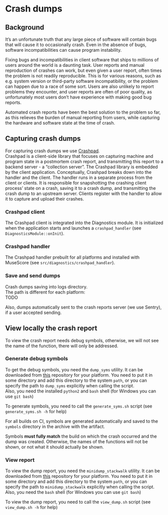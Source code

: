 # Crash dumps

## Background
It’s an unfortunate truth that any large piece of software will contain bugs that will cause it to occasionally crash. Even in the absence of bugs, software incompatibilities can cause program instability.

Fixing bugs and incompatibilities in client software that ships to millions of users around the world is a daunting task. User reports and manual reproduction of crashes can work, but even given a user report, often times the problem is not readily reproducible. This is for various reasons, such as e.g. system version or third-party software incompatibility, or the problem can happen due to a race of some sort. Users are also unlikely to report problems they encounter, and user reports are often of poor quality, as unfortunately most users don’t have experience with making good bug reports.

Automated crash reports have been the best solution to the problem so far, as this relieves the burden of manual reporting from users, while capturing the hardware and software state at the time of crash.

## Capturing crash dumps
For capturing crash dumps we use [Crashpad](https://chromium.googlesource.com/crashpad/crashpad/+/master/README.md).  
Crashpad is a client-side library that focuses on capturing machine and program state in a postmortem crash report, and transmitting this report to a backend server - a “collection server”. The Crashpad library is embedded by the client application. Conceptually, Crashpad breaks down into the handler and the client. The handler runs in a separate process from the client or clients. It is responsible for snapshotting the crashing client process’ state on a crash, saving it to a crash dump, and transmitting the crash dump to an upstream server. Clients register with the handler to allow it to capture and upload their crashes.

### Crashpad client
The Crashpad client is integrated into the Diagnostics module. It is initialized when the application starts and launches a `crashpad_handler` (see `DiagnosticsModule::onInit`).
  
### Crashpad handler  
The Crashpad handler prebuilt for all platforms and installed with MuseScore (see `src/diagnostics/crashpad_handler`).
  
### Save and send dumps
Crash dumps saving into logs directory.  
The path is different for each platform:  
TODO  
  
Also, dumps automatically sent to the crash reports server (we use Sentry), if a user accepted sending.
  
## View locally the crash report
To view the crash report needs debug symbols, otherwise, we will not see the name of the function, there will only be addressed.  
  
### Generate debug symbols
To get the debug symbols, you need the `dump_syms` utility. It can be downloaded from [this](https://github.com/musescore/crashpad_fork/tree/main/prebuilds/breakpad) repository for your platform. You need to put it in some directory and add this directory to the system `path`, or you can specify the path to `dump_syms` explicitly when calling the script.    
Also, you need the installed `python2` and `bash` shell (for Windows you can use `git bash`)  
  
To generate symbols, you need to call the `generate_syms.sh` script (see `generate_syms.sh -h` for help)   
   
For all builds on CI, symbols are generated automatically and saved to the `symbols` directory in the archive with the artifact.  
  
Symbols **must fully match** the build on which the crash occurred and the dump was created. Otherwise, the names of the functions will not be shown, or not what it should actually be shown.  
   
### View report 
To view the dump report, you need the `minidump_stackwalk` utility. It can be downloaded from [this](https://github.com/musescore/crashpad_fork/tree/main/prebuilds/breakpad) repository for your platform. You need to put it in some directory and add this directory to the system `path`, or you can specify the path to `minidump_stackwalk` explicitly when calling the script.    
Also, you need the `bash` shell (for Windows you can use `git bash`)    

To view the dump report, you need to call the `view_dump.sh` script (see `view_dump.sh -h` for help)       

